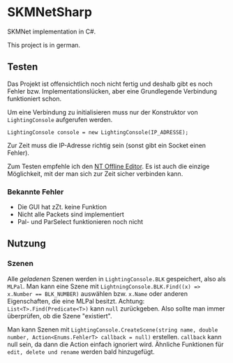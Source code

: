 # SKMNetSharp
SKMNet implementation in C#.

This project is in german.

## Testen
Das Projekt ist offensichtlich noch nicht fertig und deshalb gibt es noch Fehler bzw. Implementationslücken,
aber eine Grundlegende Verbindung funktioniert schon.

Um eine Verbindung zu initialisieren muss nur der Konstruktor von `LightingConsole` aufgerufen werden.
```
LightingConsole console = new LightingConsole(IP_ADRESSE);
```
Zur Zeit muss die IP-Adresse richtig sein (sonst gibt ein Socket einen Fehler).

Zum Testen empfehle ich den [NT Offline Editor](https://www.etcconnect.com/Products/Consoles/Legacy/Focus-NTX/Software.aspx).
Es ist auch die einzige Möglichkeit, mit der man sich zur Zeit sicher verbinden kann.

### Bekannte Fehler

- Die GUI hat zZt. keine Funktion
- Nicht alle Packets sind implementiert
- Pal- und ParSelect funktionieren noch nicht


## Nutzung

### Szenen

Alle *geladenen* Szenen werden in `LightingConsole.BLK` gespeichert, also als `MLPal`.
Man kann eine Szene mit `LightningConsole.BLK.Find((x) => x.Number == BLK_NUMBER)` auswählen bzw. `x.Name` oder anderen Eigenschaften, die eine MLPal besitzt. Achtung: `List<T>.Find(Predicate<T>)` kann `null` zurückgeben. Also sollte man immer überprüfen, ob die Szene "existiert".

Man kann Szenen mit `LightingConsole.CreateScene(string name, double number, Action<Enums.FehlerT> callback = null)` erstellen. `callback` kann null sein, da dann die Action einfach ignoriert wird. Ähnliche Funktionen für `edit, delete und rename` werden bald hinzugefügt.

